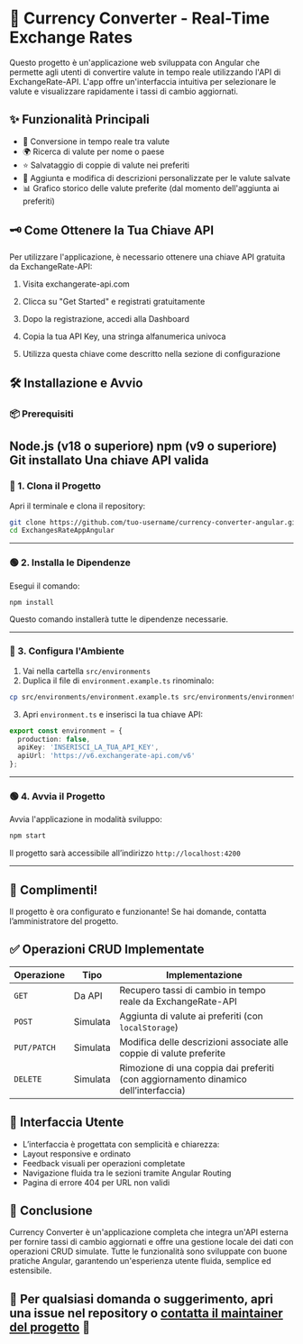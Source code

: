 # 💱 Currency Converter - Real-Time Exchange Rates

Questo progetto è un'applicazione web sviluppata con Angular che permette agli utenti di convertire valute in tempo reale utilizzando l'API di ExchangeRate-API. L'app offre un'interfaccia intuitiva per selezionare le valute e visualizzare rapidamente i tassi di cambio aggiornati.

## ✨ Funzionalità Principali
- 🔄 Conversione in tempo reale tra valute
- 🌍 Ricerca di valute per nome o paese
- ⭐ Salvataggio di coppie di valute nei preferiti
- 📝 Aggiunta e modifica di descrizioni personalizzate per le valute salvate
- 📊 Grafico storico delle valute preferite (dal momento dell'aggiunta ai preferiti)


## 🗝️ Come Ottenere la Tua Chiave API
Per utilizzare l'applicazione, è necessario ottenere una chiave API gratuita da ExchangeRate-API:

1. Visita exchangerate-api.com

2. Clicca su "Get Started" e registrati gratuitamente

3. Dopo la registrazione, accedi alla Dashboard

4. Copia la tua API Key, una stringa alfanumerica univoca

5. Utilizza questa chiave come descritto nella sezione di configurazione

## 🛠️ Installazione e Avvio

### 📦 Prerequisiti

Node.js (v18 o superiore)
npm (v9 o superiore)
Git installato
Una chiave API valida
---

### 🚀 1. Clona il Progetto
Apri il terminale e clona il repository:
```bash
git clone https://github.com/tuo-username/currency-converter-angular.git
cd ExchangesRateAppAngular
```

---

### 🟢 2. Installa le Dipendenze
Esegui il comando:
```bash
npm install
```
Questo comando installerà tutte le dipendenze necessarie.

---

### 📝 3. Configura l'Ambiente
1. Vai nella cartella `src/environments`
2. Duplica il file di `environment.example.ts` rinominalo:
```bash
cp src/environments/environment.example.ts src/environments/environment.ts
```
3. Apri `environment.ts` e inserisci la tua chiave API:
```typescript
export const environment = {
  production: false,
  apiKey: 'INSERISCI_LA_TUA_API_KEY',
  apiUrl: 'https://v6.exchangerate-api.com/v6'
};
```

---

### 🟢 4. Avvia il Progetto
Avvia l'applicazione in modalità sviluppo:
```bash
npm start
```
Il progetto sarà accessibile all’indirizzo `http://localhost:4200`

---


## 🎉 Complimenti!
Il progetto è ora configurato e funzionante! Se hai domande, contatta l’amministratore del progetto.


## ✅ Operazioni CRUD Implementate

| Operazione  | Tipo     | Implementazione                                                                     |
| ----------- | -------- | ----------------------------------------------------------------------------------- |
| `GET`       | Da API   | Recupero tassi di cambio in tempo reale da ExchangeRate-API                         |
| `POST`      | Simulata | Aggiunta di valute ai preferiti (con `localStorage`)                                |
| `PUT/PATCH` | Simulata | Modifica delle descrizioni associate alle coppie di valute preferite                |
| `DELETE`    | Simulata | Rimozione di una coppia dai preferiti (con aggiornamento dinamico dell’interfaccia) |


## 🎨 Interfaccia Utente

- L’interfaccia è progettata con semplicità e chiarezza:
- Layout responsive e ordinato
- Feedback visuali per operazioni completate
- Navigazione fluida tra le sezioni tramite Angular Routing
- Pagina di errore 404 per URL non validi

## 🏁 Conclusione
Currency Converter è un'applicazione completa che integra un'API esterna per fornire tassi di cambio aggiornati e offre una gestione locale dei dati con operazioni CRUD simulate. Tutte le funzionalità sono sviluppate con buone pratiche Angular, garantendo un'esperienza utente fluida, semplice ed estensibile.

## 🔧 Per qualsiasi domanda o suggerimento, apri una issue nel repository o [contatta il maintainer del progetto](mailto:tuluca.visintainer100@gmail.com) 📧




